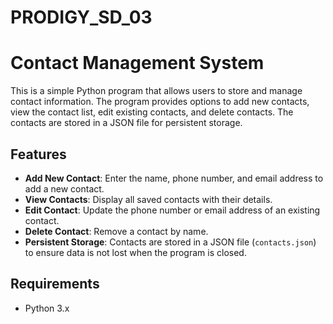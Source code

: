 # PRODIGY_SD_03
# Contact Management System

This is a simple Python program that allows users to store and manage contact information. The program provides options to add new contacts, view the contact list, edit existing contacts, and delete contacts. The contacts are stored in a JSON file for persistent storage.

## Features

- **Add New Contact**: Enter the name, phone number, and email address to add a new contact.
- **View Contacts**: Display all saved contacts with their details.
- **Edit Contact**: Update the phone number or email address of an existing contact.
- **Delete Contact**: Remove a contact by name.
- **Persistent Storage**: Contacts are stored in a JSON file (`contacts.json`) to ensure data is not lost when the program is closed.

## Requirements

- Python 3.x


